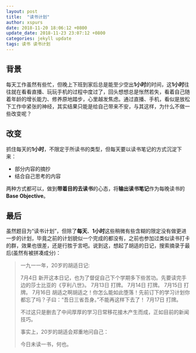 ```yaml
---
layout: post
title:  "读书计划"
author: xspurs
date: 2018-11-20 18:06:12 +0800
update_date: 2018-11-23 23:07:12 +0800
categories: jekyll update
tags: 读书 读书计划
---
```


## 背景

每天工作虽然有些忙，但晚上下班到家后总是能至少空出**1小时**的时间，这**1小时**往往就在看看直播、玩玩手机的过程中度过了，回头想想总是怅然若失，看着自己随着年龄的增长能力、修养原地踏步，心里越发焦虑。通过直播、手机，看似是放松下工作中紧张的神经，其实结果只能是给自己带来不安，与其这样，为什么不做一些改变呢？

## 改变

抓住每天的**1小时**，不限定于所读书的类型，但每天要以读书笔记的方式沉淀下来：

- 部分内容的摘抄
- 结合自己思考的内容

两种方式都可以，做到**带着目的去读书**的心态，将**输出读书笔记**作为每晚读书的**Base Objective**。

## 最后

虽然题目为“读书计划”，但除了**每天**、**1小时**这些稍微有些含糊的限定没有做更进一步的计划，毕竟之前的计划貌似一个完成的都没有，之前也参加过类似读书打卡的群，效果也很差，还是行胜于言吧。说到这，想起了胡适的日记，搜索摘录于最后(虽然有被拼凑成分)：

> 一九一一年，20岁的胡适日记:
> 
> 7月4日 新开这本日记，也为了督促自己下个学期多下些苦功。先要读完手边的莎士比亚的《亨利八世》。
> 7月13日 打牌。
> 7月14日 打牌。
> 7月15日 打牌。
> 7月16日 胡适之啊胡适之！你怎么能如此堕落！先前订下的学习计划你都忘了吗？子曰：“吾日三省吾身。”不能再这样下去了！
> 7月17日 打牌。
> 
> 不过这只是删去了中间厚厚的学习日常移花接木产生而成，正如目前的新闻技巧。
> 
> 事实上，20岁的胡适会郑重地问自己：
> 
> 今日未读一书，何也。
